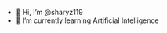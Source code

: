 - 👋 Hi, I’m @sharyz119
- 🌱 I’m currently learning Artificial Intelligence


<!---
sharyz119/sharyz119 is a ✨ special ✨ repository because its `README.md` (this file) appears on your GitHub profile.
You can click the Preview link to take a look at your changes.
--->
